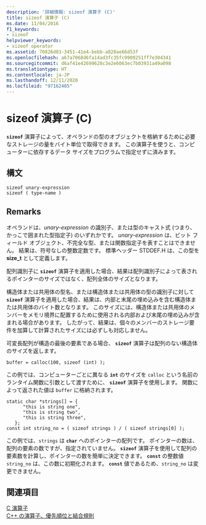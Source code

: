 ```yaml
---
description: '詳細情報: sizeof 演算子 (C)'
title: sizeof 演算子 (C)
ms.date: 11/04/2016
f1_keywords:
- sizeof
helpviewer_keywords:
- sizeof operator
ms.assetid: 70826d03-3451-41e4-bebb-a820ae66d53f
ms.openlocfilehash: a67a7068d6fa14ad3fc35fc9909251ff7e304341
ms.sourcegitcommit: d6af41e42699628c3e2e6063ec7b03931a49a098
ms.translationtype: HT
ms.contentlocale: ja-JP
ms.lasthandoff: 12/11/2020
ms.locfileid: "97162405"
---
```

# <a name="sizeof-operator-c"></a>sizeof 演算子 (C)

**`sizeof`** 演算子によって、オペランドの型のオブジェクトを格納するために必要なストレージの量をバイト単位で取得できます。 この演算子を使うと、コンピューターに依存するデータ サイズをプログラムで指定せずに済みます。

## <a name="syntax"></a>構文

```
sizeof unary-expression
sizeof ( type-name )
```

## <a name="remarks"></a>Remarks

オペランドは、*unary-expression* の識別子、または型のキャスト式 (つまり、かっこで囲まれた型指定子) のいずれかです。 *unary-expression* は、ビット フィールド オブジェクト、不完全な型、または関数指定子を表すことはできません。 結果は、符号なしの整数定数です。 標準ヘッダー STDDEF.H は、この型を **size_t** として定義します。

配列識別子に **`sizeof`** 演算子を適用した場合、結果は配列識別子によって表されるポインターのサイズではなく、配列全体のサイズとなります。

構造体または共用体の型名、または構造体または共用体の型の識別子に対して **`sizeof`** 演算子を適用した場合、結果は、内部と末尾の埋め込みを含む構造体または共用体のバイト数となります。 このサイズには、構造体または共用体のメンバーをメモリ境界に配置するために使用される内部および末尾の埋め込みが含まれる場合があります。 したがって、結果は、個々のメンバーのストレージ要件を加算して計算されたサイズには必ずしも対応しません。

可変長配列が構造の最後の要素である場合、 **`sizeof`** 演算子は配列のない構造体のサイズを返します。

```
buffer = calloc(100, sizeof (int) );
```

この例では、コンピューターごとに異なる **`int`** のサイズを `calloc` という名前のランタイム関数に引数として渡すために、 **`sizeof`** 演算子を使用します。 関数によって返された値は `buffer` に格納されます。

```
static char *strings[] = {
      "this is string one",
      "this is string two",
      "this is string three",
   };
const int string_no = ( sizeof strings ) / ( sizeof strings[0] );
```

この例では、`strings` は **`char`** へのポインターの配列です。 ポインターの数は、配列の要素の数ですが、指定されていません。 **`sizeof`** 演算子を使用して配列の要素数を計算し、ポインターの数を簡単に決定できます。 **`const`** の整数値 `string_no` は、この数に初期化されます。 **`const`** 値であるため、`string_no` は変更できません。

## <a name="see-also"></a>関連項目

[C 演算子](c-operators.md)<br/>
[C++ の演算子、優先順位と結合規則](../cpp/cpp-built-in-operators-precedence-and-associativity.md)

